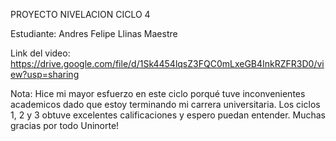 
PROYECTO NIVELACION CICLO 4

Estudiante: Andres Felipe Llinas Maestre 

Link del video: https://drive.google.com/file/d/1Sk4454lqsZ3FQC0mLxeGB4InkRZFR3D0/view?usp=sharing

Nota: Hice mi mayor esfuerzo en este ciclo porqué tuve inconvenientes academicos dado que estoy terminando mi carrera universitaria. Los ciclos 1, 2 y 3 obtuve excelentes calificaciones y espero puedan entender. Muchas gracias por todo Uninorte!
